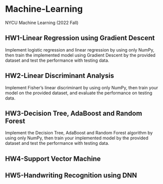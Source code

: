 # Machine-Learning
NYCU Machine Learning (2022 Fall)

## HW1-Linear Regression using Gradient Descent
Implement logistic regression and linear regression by
using only NumPy, then train the implemented model using Gradient Descent by the
provided dataset and test the performance with testing data.

## HW2-Linear Discriminant Analysis
Implement Fisher’s linear discriminant by
using only NumPy, then train your model on the provided dataset, and evaluate the
performance on testing data. 

## HW3-Decision Tree, AdaBoost and Random Forest
Implement the Decision Tree, AdaBoost and Random
Forest algorithm by using only NumPy, then train your implemented model by the provided
dataset and test the performance with testing data.

## HW4-Support Vector Machine

## HW5-Handwriting Recognition using DNN
